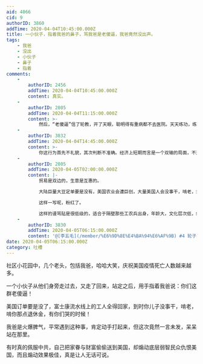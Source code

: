 ```yaml
---
aid: 4066
cid: 9
authorID: 3860
addTime: 2020-04-04T10:45:00.000Z
title: 一小伙子，指着我爸的鼻子，骂我爸是老傻逼，我爸竟然没出声。
tags:
    - 我爸
    - 没出
    - 小伙子
    - 鼻子
    - 指着
comments:
    -
        authorID: 2456
        addTime: 2020-04-04T10:45:00.000Z
        content: 真实。
    -
        authorID: 2805
        addTime: 2020-04-04T11:15:00.000Z
        content: >-
            然后，“老傻逼”信了轮教，开了天眼，聪明得有重病都不去医院。天天练功，练得一身发热，燥热了，就发燥狂叫：法轮大法，天灭天灭，法轮大法，统一中华。
    -
        authorID: 3832
        addTime: 2020-04-04T14:45:00.000Z
        content: >-
            你这行为首先不礼貌，其次判断不准确。经济上短期而言是一个双输的局面，不过长期而言，从美国这次贫弱的经济、疫情应对可能导致更多产业资本转移到中国。人民币国际地位可能提高，进而部分解决近年来贸易战带来的生产过剩危机，开拓一批一带一路的市场。
    -
        authorID: 2805
        addTime: 2020-04-05T02:00:00.000Z
        content: |-
            贸易是双边的，生意是互惠的。

            大陆巨量大豆定单要是没有，美国农业会遭巨创，大量美国人会没事干，啃老，抢劫…，仇恨中国的反华势力都是“底层弱智”。

            这样一写呢，粉红了。

            这样的谩骂贴是很低级的，适合于隔壁那些工农兵出身，年龄大，文化层次低，练这功那功轮姨葱们。
    -
        authorID: 3830
        addTime: 2020-04-05T06:15:00.000Z
        content: '@[李五毛](/member/%E6%9D%8E%E4%BA%94%E6%AF%9B) #4 轮子和你和你的头像半斤八两'
date: 2020-04-05T06:15:00.000Z
category: 吐槽
---
```


社区小花园中，几个老头，包括我爸，哈哈大笑，庆祝美国疫情死亡人数越来越多。

一个小伙子从他们身旁走过去，又走了回来，站定之后，用手指着我爸说：你们这群老傻逼！

美国订单要是没了，富士康流水线上的工人全得回家，到时你儿子没事干，啃老，啃你那点退休金，有你们哭的时候！

我爸是火爆脾气，平常遇到这种事，肯定动手打起来，但这次竟然一言未发，呆呆站在那里。

有时真的佩服中共，自己把家眷与财富偷偷送到美国，却煽动底层弱智民众仇恨美国，而且煽动效果极佳，真是让人无话可说。
